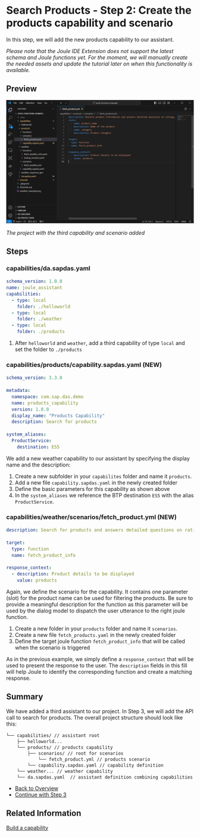 # Search Products - Step 2: Create the products capability and scenario

In this step, we will add the new products capability to our assistant.

*Please note that the Joule IDE Extension does not support the latest schema and Joule functions yet.
For the moment, we will manually create the needed assets and update the tutorial later on when this functionality is available.*

## Preview

![image](assets/preview.png)

*The project with the third capability and scenario added*

## Steps

### capabilities/da.sapdas.yaml


```yaml
schema_version: 1.0.0
name: joule_assistant
capabilities:
  - type: local
    folder: ./helloworld
  - type: local
    folder: ./weather
  - type: local
    folder: ./products
```

1. After `helloworld` and `weather`, add a third capability of type `local` and set the folder to `./products`

### capabilities/products/capability.sapdas.yaml (NEW)

```yaml
schema_version: 3.3.0

metadata:
  namespace: com.sap.das.demo
  name: products_capability
  version: 1.0.0
  display_name: "Products Capability"
  description: Search for products

system_aliases:
  ProductService:
    destination: ES5

```

We add a new weather capability to our assistant by specifying the display name and the description:

1. Create a new subfolder in your `capabilites` folder and name it `products`.
2. Add a new file `capability.sapdas.yaml` in the newly created folder
3. Define the basic parameters for this capability as shown above
4. In the `system_aliases` we reference the BTP destination `ES5` with the alias `ProductService`.

### capabilities/weather/scenarios/fetch_product.yml (NEW)

```yaml
description: Search for products and answers detailed questions on ratings, price, technical specifications and supplier

target:
  type: function
  name: fetch_product_info

response_context:
  - description: Product details to be displayed
    value: products
```

Again, we define the scenario for the capability. It contains one parameter (slot) for the product name can be used for filtering the products.
Be sure to provide a meaningful description for the function as this parameter will be used by the dialog model to dispatch the user utterance to the right joule function.

1. Create a new folder in your `products` folder and name it `scenarios`.
2. Create a new file `fetch_products.yaml` in the newly created folder
4. Define the target joule function `fetch_product_info` that will be called when the scenario is triggered

As in the previous example, we simply define a `response_context` that will be used to present the response to the user.
The `description` fields in this fill will help Joule to identify the corresponding function and create a matching response.

## Summary

We have added a third assistant to our project. In Step 3, we will add the API call to search for products.
The overall project structure should look like this:

```
└── capabilities/ // assistant root
    ├── helloworld... 
    └── products/ // products capability
        ├── scenarios/ // root for scenarios
            └── fetch_product.yml // products scenario
        └── capability.sapdas.yaml // capability definition
    └── weather... // weather capability
    └── da.sapdas.yaml  // assistant definition combining capabilities
```

* [Back to Overview](../index.md)
* [Continue with Step 3](../step3/index.md)

## Related Information

[Build a capability](https://help.sap.com/docs/joule/service-guide/build-capability)

